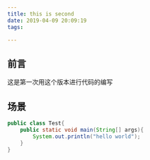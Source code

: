 ```yaml
---
title: this is second
date: 2019-04-09 20:09:19
tags:

---
```




## 前言

这是第一次用这个版本进行代码的编写

## 场景

```java
public class Test{
    public static void main(String[] args){
        System.out.println("hello world");
    }
}
```


